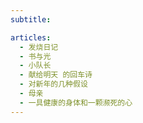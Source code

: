 ```yaml
---
subtitle:

articles:
  - 发烧日记
  - 书与光
  - 小队长
  - 献给明天 的回车诗
  - 对新年的几种假设
  - 母亲
  - 一具健康的身体和一颗濒死的心
---
```

